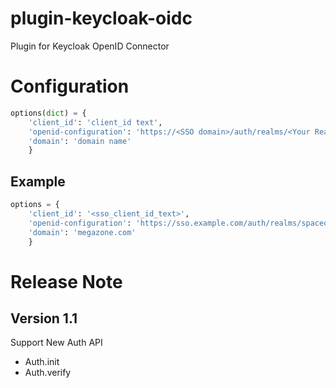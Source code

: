# plugin-keycloak-oidc

Plugin for Keycloak OpenID Connector


# Configuration

~~~python
options(dict) = {
	'client_id': 'client_id text',
	'openid-configuration': 'https://<SSO domain>/auth/realms/<Your Realm>/.well-known/openid-configuration',
	'domain': 'domain name'
	}
~~~


## Example

~~~python
options = {
	'client_id': '<sso_client_id_text>',
	'openid-configuration': 'https://sso.example.com/auth/realms/spaceone/.well-known/openid-configuration',
	'domain': 'megazone.com'
	}
~~~

# Release Note

## Version 1.1

Support New Auth API
* Auth.init
* Auth.verify
